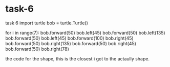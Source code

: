 # task-6
task 6
import turtle
bob = turtle.Turtle()

for i in range(7):
  bob.forward(50)
  bob.left(45)
  bob.forward(50)
  bob.left(135)
  bob.forward(50)
  bob.left(45)
  bob.forward(100)
  bob.right(45)
  bob.forward(50)
  bob.right(135)
  bob.forward(50)
  bob.right(45)
  bob.forward(50)
  bob.right(78)

the code for the shape, this is the closest i got to the actaully shape.
